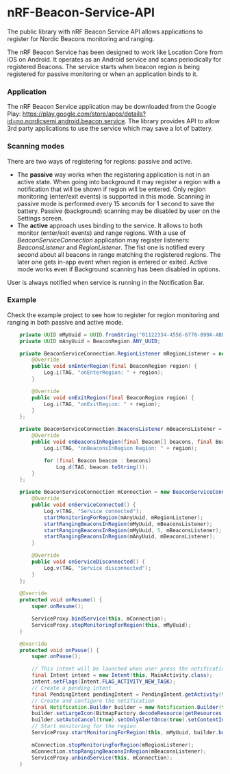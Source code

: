 nRF-Beacon-Service-API
======================

The public library with nRF Beacon Service API allows applications to register for Nordic Beacons monitoring and ranging.

The nRF Beacon Service has been designed to work like Location Core from iOS on Android. It operates as an Android service and scans periodically for registered Beacons. The service starts when beacon region is being registered for passive monitoring or when an application binds to it.

### Application
The nRF Beacon Service application may be downloaded from the Google Play: https://play.google.com/store/apps/details?id=no.nordicsemi.android.beacon.service.  The library provides API to allow 3rd party applications to use the service which may save a lot of battery.

### Scanning modes
There are two ways of registering for regions: passive and active. 

* The **passive** way works when the registering application is not in an active state. When going into background it may register a region with a notification that will be shown if region will be entered. Only region monitoring (enter/exit events) is supported in this mode. Scanning in passive mode is performed every 15 seconds for 1 second to save the battery. Passive (background) scanning may be disabled by user on the Settings screen.
* The **active** approach uses binding to the service. It allows to both monitor (enter/exit events) and range regions. With a use of _BeaconServiceConnection_ application may register listeners: _BeaconsListener_ and _RegionListener_. The fist one is notified every second about all beacons in range matching the registered regions. The later one gets in-app event when region is entered or exited. Active mode works even if Background scanning has been disabled in options.

User is always notified when service is running in the Notification Bar.

### Example
Check the example project to see how to register for region monitoring and ranging in both passive and active mode.



```java
    private UUID mMyUuid = UUID.fromString("01122334-4556-6778-899A-ABBCCDDEEFF0");
	private UUID mAnyUuid = BeaconRegion.ANY_UUID;

	private BeaconServiceConnection.RegionListener mRegionListener = new BeaconServiceConnection.RegionListener() {
		@Override
		public void onEnterRegion(final BeaconRegion region) {
			Log.i(TAG, "onEnterRegion: " + region);
		}

		@Override
		public void onExitRegion(final BeaconRegion region) {
			Log.i(TAG, "onExitRegion: " + region);
		}
	};

	private BeaconServiceConnection.BeaconsListener mBeaconsListener = new BeaconServiceConnection.BeaconsListener() {
		@Override
		public void onBeaconsInRegion(final Beacon[] beacons, final BeaconRegion region) {
			Log.i(TAG, "onBeaconsInRegion Region: " + region);

			for (final Beacon beacon : beacons)
				Log.d(TAG, beacon.toString());
		}
	};

	private BeaconServiceConnection mConnection = new BeaconServiceConnection() {
		@Override
		public void onServiceConnected() {
			Log.v(TAG, "Service connected");
			startMonitoringForRegion(mAnyUuid, mRegionListener);
			startRangingBeaconsInRegion(mMyUuid, mBeaconsListener);
			startRangingBeaconsInRegion(mMyUuid, 5, mBeaconsListener);
			startRangingBeaconsInRegion(mAnyUuid, mBeaconsListener);
		}

		@Override
		public void onServiceDisconnected() {
			Log.v(TAG, "Service disconnected");
		}
	};
	
	@Override
	protected void onResume() {
		super.onResume();

		ServiceProxy.bindService(this, mConnection);
		ServiceProxy.stopMonitoringForRegion(this, mMyUuid);
	}

	@Override
	protected void onPause() {
		super.onPause();

		// This intent will be launched when user press the notification
		final Intent intent = new Intent(this, MainActivity.class);
		intent.setFlags(Intent.FLAG_ACTIVITY_NEW_TASK);
		// Create a pending intent
		final PendingIntent pendingIntent = PendingIntent.getActivity(this, 1, intent, PendingIntent.FLAG_UPDATE_CURRENT);
		// Create and configure the notification
		final Notification.Builder builder = new Notification.Builder(this); // the notification icon (small icon) will be overwritten by the BeaconService.
		builder.setLargeIcon(BitmapFactory.decodeResource(getResources(), R.drawable.ic_launcher)).setContentTitle("iBeacon is in range!").setContentText("Click to open app.");
		builder.setAutoCancel(true).setOnlyAlertOnce(true).setContentIntent(pendingIntent);
		// Start monitoring for the region
		ServiceProxy.startMonitoringForRegion(this, mMyUuid, builder.build());

		mConnection.stopMonitoringForRegion(mRegionListener);
		mConnection.stopRangingBeaconsInRegion(mBeaconsListener);
		ServiceProxy.unbindService(this, mConnection);
	}
```
